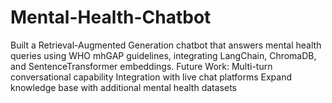 # Mental-Health-Chatbot
Built a Retrieval-Augmented Generation chatbot that answers mental health queries using WHO mhGAP guidelines, integrating LangChain, ChromaDB, and SentenceTransformer embeddings.
Future Work:
Multi-turn conversational capability
Integration with live chat platforms
Expand knowledge base with additional mental health datasets
